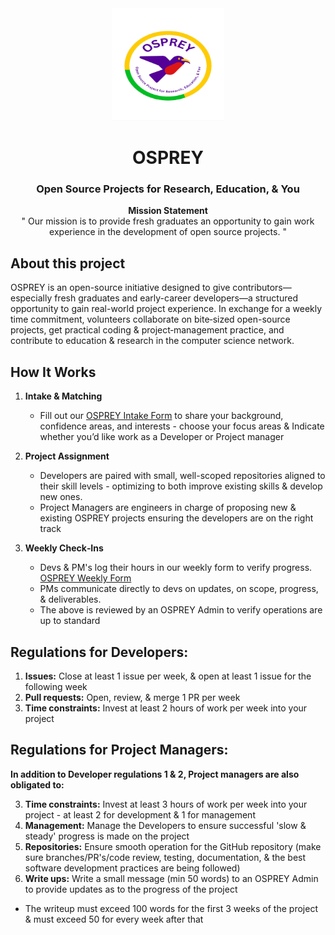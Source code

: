 <div align="center">

<a href="https://github.com/almsam/OSPREY">
  <img src="OSPREY logo.png" alt="Logo" width="180" height="180">
</a>

<h1 align="center">OSPREY</h1>
<h3 align="center">Open Source Projects for Research, Education, & You</h3>

<p align="center">
  <strong>Mission Statement</strong><br>
  " Our mission is to provide fresh graduates an opportunity to gain work experience in the development of open source projects. "

</p>

</div>

## About this project

OSPREY is an open-source initiative designed to give contributors—especially fresh graduates and early-career developers—a structured opportunity to gain real-world project experience. In exchange for a weekly time commitment, volunteers collaborate on bite‑sized open-source projects, get practical coding & project‑management practice, and contribute to education & research in the computer science network.

## How It Works

1. **Intake & Matching**

   - Fill out our [OSPREY Intake Form](https://forms.gle/7pdDQtkV4XDXB1TE9) to share your background, confidence areas, and interests - choose your focus areas & Indicate whether you’d like work as a Developer or Project manager
2. **Project Assignment**

   - Developers are paired with small, well-scoped repositories aligned to their skill levels - optimizing to both improve existing skills & develop new ones.
   - Project Managers are engineers in charge of proposing new & existing OSPREY projects ensuring the developers are on the right track
3. **Weekly Check‑Ins**

   - Devs & PM's log their hours in our weekly form to verify progress. [OSPREY Weekly Form](https://forms.gle/wmjEshBNJuuK4ZTt8)
   - PMs communicate directly to devs on updates, on scope, progress, & deliverables.
   - The above is reviewed by an OSPREY Admin to verify operations are up to standard

## Regulations for Developers:

1. **Issues:** Close at least 1 issue per week, & open at least 1 issue for the following week
2. **Pull requests:** Open, review, & merge 1 PR per week
3. **Time constraints:** Invest at least 2 hours of work per week into your project

## Regulations for Project Managers:

**In addition to Developer regulations 1 & 2, Project managers are also obligated to:**

3. **Time constraints:** Invest at least 3 hours of work per week into your project - at least 2  for development & 1 for management
4. **Management:** Manage the Developers to ensure successful 'slow & steady' progress is made on the project
5. **Repositories:** Ensure smooth operation for the GitHub repository (make sure branches/PR's/code review, testing, documentation, & the best software development practices are being followed)
6. **Write ups:** Write a small message (min 50 words) to an OSPREY Admin to provide updates as to the progress of the project

- The writeup must exceed 100 words for the first 3 weeks of the project & must exceed 50 for every week after that
